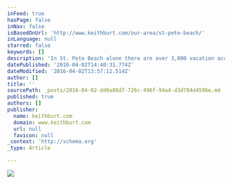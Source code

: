 ```yaml
---
inFeed: true
hasPage: false
inNav: false
isBasedOnUrl: 'http://www.keithburt.com/our-area/st-pete-beach/'
inLanguage: null
starred: false
keywords: []
description: 'In St. Pete Beach alone there are over 3,000 vacation accommodations available to visitors, including major hotel and resort condominiums, as well as motels and smaller, more intimate lodging facilities. People come from all over to stay in these world-class resorts and hotels. Sometimes they like it here so much, they never leave!'
datePublished: '2016-04-02T14:40:31.774Z'
dateModified: '2016-04-02T13:57:12.514Z'
author: []
title: ''
sourcePath: _posts/2016-04-02-dd0a88d7-726c-496f-94a4-d3d784d4596e.md
published: true
authors: []
publisher:
  name: keithburt.com
  domain: www.keithburt.com
  url: null
  favicon: null
_context: 'http://schema.org'
_type: Article

---
```

![](https://s3-us-west-2.amazonaws.com/the-grid-img/p/f1c0d285f4bf3808ace7b31d0266e6cc417ff4db.jpg)
